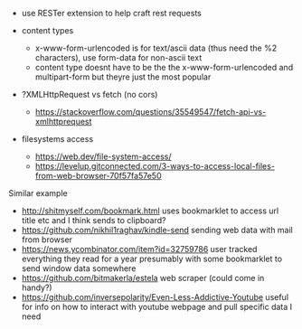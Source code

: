 - use RESTer extension to help craft rest requests

- content types 
    - x-www-form-urlencoded is for text/ascii data (thus need the %2 characters), use form-data for non-ascii text
    - content type doesnt have to be the the x-www-form-urlencoded and multipart-form but theyre just the most popular

- ?XMLHttpRequest vs fetch (no cors)  
    - https://stackoverflow.com/questions/35549547/fetch-api-vs-xmlhttprequest 

- filesystems access
    - https://web.dev/file-system-access/
    - https://levelup.gitconnected.com/3-ways-to-access-local-files-from-web-browser-70f57fa57e50

Similar example
- http://shitmyself.com/bookmark.html uses bookmarklet to access url title etc and I think sends to clipboard?
- https://github.com/nikhil1raghav/kindle-send sending web data with mail from browser
- https://news.ycombinator.com/item?id=32759786 user tracked everything they read for a year presumably with some bookmarklet to send window data somewhere
- https://github.com/bitmakerla/estela web scraper (could come in handy?)
- https://github.com/inversepolarity/Even-Less-Addictive-Youtube useful for info on how to interact with youtube webpage and pull specific data I need
